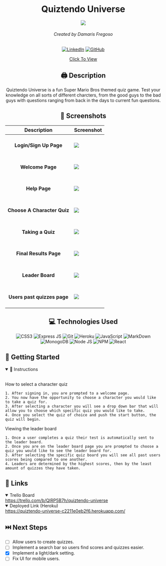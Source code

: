 <div id='header' align='center' >

# Quiztendo Universe

<img src='https://upload.wikimedia.org/wikipedia/en/3/30/Mario_characters.png'>

###### Created by Damaris Fregoso
[![LinkedIn](https://img.shields.io/badge/Damaris-0077B5?style=for-the-badge&logo=linkedin&logoColor=white)](https://www.linkedin.com/in/damaris-fregoso/) [![GitHub](https://img.shields.io/badge/Damaris-%23121011.svg?style=for-the-badge&logo=github&logoColor=white)](https://github.com/damarisfregoso)

[Click To View](https://quiztendo-universe-c2211e0eb2f6.herokuapp.com/)

</div>

<div id="body" align='center'>

## 🖨 Description 
Quiztendo Universe is a fun Super Mario Bros themed quiz game.  Test your knowledge on all sorts of different charcters, from the good guys to the bad guys with questions ranging from back in the days to current fun questions. 

 ## 📸 Screenshots  
  |   Description | Screenshot | 
  |:-------------:| -----------|
  |<h4>Login/Sign Up Page</h4> | <img src="https://i.imgur.com/BhdSvC9.png">|
  |<h4>Welcome Page</h4>| <img src="https://i.imgur.com/YM5J6xZ.png">|
  |<h4>Help Page</h4>| <img src="https://i.imgur.com/ZHqt9Zx.png">|
  |<h4>Choose A Character Quiz</h4>| <img src="https://i.imgur.com/AvMJI3n.png">|
  |<h4>Taking a Quiz</h4>| <img src="https://i.imgur.com/pYPjBSP.png">|
  |<h4>Final Results Page</h4>| <img src="https://i.imgur.com/cFoVedh.png">|
  |<h4>Leader Board</h4>| <img src="https://i.imgur.com/sk2ZAdK.png">|
  |<h4>Users past quizzes page</h4>| <img src="https://i.imgur.com/wOxKRH4.png">|

</div>

<div align='center'>

## 💻 Technologies Used

![CSS3](https://img.shields.io/badge/CSS3-1572B6?style=for-the-badge&logo=css3&logoColor=white)
![Express JS](https://img.shields.io/badge/Express%20js-000000?style=for-the-badge&logo=express&logoColor=white)
![Git](https://img.shields.io/badge/GIT-E44C30?style=for-the-badge&logo=git&logoColor=white) 
![Heroku](https://img.shields.io/badge/Heroku-430098?style=for-the-badge&logo=heroku&logoColor=white)
![JavaScript](https://img.shields.io/badge/JavaScript-323330?style=for-the-badge&logo=javascript&logoColor=F7DF1E)
![MarkDown](https://img.shields.io/badge/Markdown-000000?style=for-the-badge&logo=markdown&logoColor=white)
![MonogoDB](https://img.shields.io/badge/MongoDB-4EA94B?style=for-the-badge&logo=mongodb&logoColor=white)
![Node JS](https://img.shields.io/badge/Node%20js-339933?style=for-the-badge&logo=nodedotjs&logoColor=white)
![NPM](https://img.shields.io/badge/npm-CB3837?style=for-the-badge&logo=npm&logoColor=white)
![React](https://img.shields.io/badge/React-20232A?style=for-the-badge&logo=react&logoColor=61DAFB)

</div>


## 📝 Getting Started

<details open>
  <summary> 📜 Instructions </summary>
  <br>
  
  <p> How to select a character quiz </p>

    1. After signing in, you are prompted to a welcome page.
    2. You now have the opportunity to choose a character you would like to take a quiz for.
    3. After selecting a character you will see a drop down bar that will allow you to choose which specific quiz you would like to take.
    4. Once you select the quiz of choice and push the start button, the quiz will begin.


  <p> Viewing the leader board </p>

    1. Once a user completes a quiz their test is automatically sent to the leader board.
    2. Once you are on the leader board page you are prompted to choose a quiz you would like to see the leader board for. 
    3. After selecting the specific quiz board you will see all past users scores being compared to one another.
    4. Leaders are determined by the highest scores, then by the least amount of quizzes they have taken. 


</details>

## 🔗 Links
<details open>
  <summary> Trello Board </summary>
  <a href="https://trello.com/b/QIRP5B7h/quiztendo-universe"> https://trello.com/b/QIRP5B7h/quiztendo-universe </a>
</details>

<details open>
  <summary> Deployed Link (Heroku) </summary>
  <a href="https://quiztendo-universe-c2211e0eb2f6.herokuapp.com/"> https://quiztendo-universe-c2211e0eb2f6.herokuapp.com/ </a>
</details>

## ⏭️ Next Steps

- [ ] Allow users to create quizzes.
- [ ] Implement a search bar so users find scores and quizzes easier.
- [x] Implement a light/dark setting. 
- [ ] Fix UI for mobile users.

